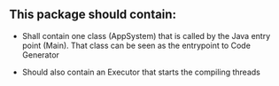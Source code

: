 ## This package should contain:

* Shall contain one class (AppSystem) that is called by the Java entry point (Main).
That class can be seen as the entrypoint to Code Generator

* Should also contain an Executor that starts the compiling threads  